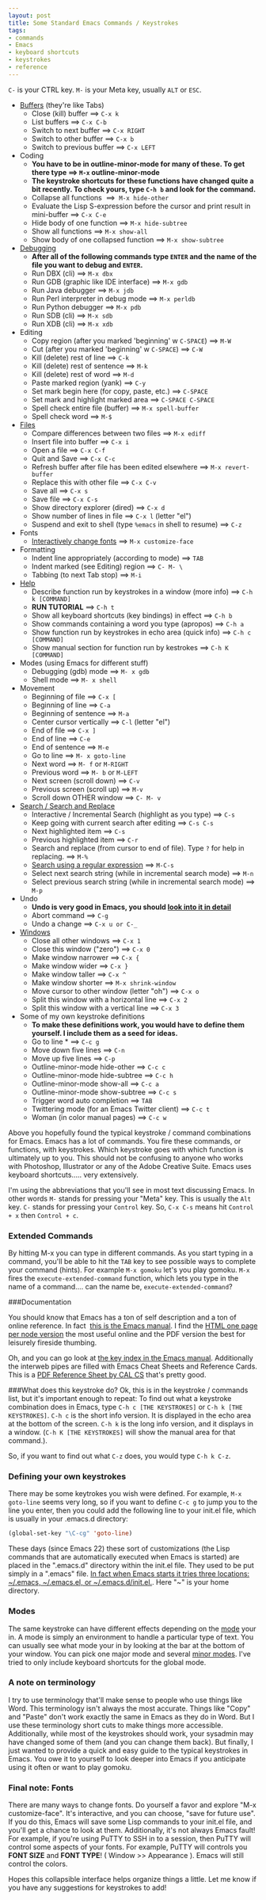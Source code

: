 ```yaml
---
layout: post
title: Some Standard Emacs Commands / Keystrokes
tags:
- commands
- Emacs
- keyboard shortcuts
- keystrokes
- reference
---
```


`C-` is your CTRL key. `M-` is your Meta key, usually `ALT` or `ESC`.

* [Buffers](http://www.gnu.org/software/emacs/manual/html_node/emacs/Buffers.html) (they're like Tabs)
    * Close (kill) buffer ==&gt; `C-x k`
	* List buffers ==&gt; `C-x C-b`
	* Switch to next buffer ==&gt; `C-x RIGHT`
	* Switch to other buffer ==&gt; `C-x b`
	* Switch to previous buffer ==&gt; `C-x LEFT`
* Coding
	* **You have to be in outline-minor-mode for many of these. To get there type ==&gt; `M-x` outline-minor-mode**
	* **The keystroke shortcuts for these functions have changed quite a bit recently. To check yours, type `C-h b` and
	look for the command.**
	* Collapse all functions  ==&gt;  `M-x hide-other`
	* Evaluate the Lisp S-expression before the cursor and print result in mini-buffer ==&gt; `C-x C-e`
	* Hide body of one function ==&gt; `M-x hide-subtree`
	* Show all functions ==&gt; `M-x show-all`
	* Show body of one collapsed function ==&gt; `M-x show-subtree`
* <a href="http://www.gnu.org/software/emacs/manual/html_node/emacs/Starting-GUD.html#Starting-GUD">Debugging</a>
	* **After all of the following commands type `ENTER` and the name of the file you want to debug and `ENTER`.**
	* Run DBX (cli) ==&gt; `M-x dbx`
	* Run GDB (graphic like IDE interface) ==&gt; `M-x gdb`
	* Run Java debugger ==&gt; `M-x jdb`
	* Run Perl interpreter in debug mode ==&gt; `M-x perldb`
	* Run Python debugger ==&gt; `M-x pdb`
	* Run SDB (cli) ==&gt; `M-x sdb`
	* Run XDB (cli) ==&gt; `M-x xdb`
* Editing
	* Copy region (after you marked 'beginning' w `C-SPACE`) ==&gt; `M-W`
	* Cut (after you marked 'beginning' w `C-SPACE`) ==&gt; `C-W`
	* Kill (delete) rest of line ==&gt; `C-k`
	* Kill (delete) rest of sentence ==&gt; `M-k`
	* Kill (delete) rest of word ==&gt; `M-d`
	* Paste marked region (yank) ==&gt; `C-y`
	* Set mark begin here (for copy, paste, etc.) ==&gt; `C-SPACE`
	* Set mark and highlight marked area ==&gt; `C-SPACE C-SPACE`
	* Spell check entire file (buffer) ==&gt; `M-x spell-buffer`
	* Spell check word ==&gt; `M-$`
* [Files](http://www.gnu.org/software/emacs/manual/html_node/emacs/Files.html)
	* Compare differences between two files ==&gt; `M-x ediff`
	* Insert file into buffer ==&gt; `C-x i`
	* Open a file ==&gt; `C-x C-f`
	* Quit and Save ==&gt; `C-x C-c`
	* Refresh buffer after file has been edited elsewhere ==&gt; `M-x revert-buffer`
	* Replace this with other file ==&gt; `C-x C-v`
	* Save all ==&gt; `C-x s`
	* Save file ==&gt; `C-x C-s`
	* Show directory explorer (dired) ==&gt; `C-x d`
	* Show number of lines in file ==&gt; `C-x l` (letter "el")
	* Suspend and exit to shell (type `%emacs` in shell to resume) ==&gt; `C-z`
* Fonts
    * [Interactively change fonts](http://www.delorie.com/gnu/docs/emacs/emacs_482.html) ==&gt; `M-x customize-face`
* Formatting
	* Indent line appropriately (according to mode) ==&gt; `TAB`
	* Indent marked (see Editing) region ==&gt; `C- M- \`
	* Tabbing (to next Tab stop) ==&gt; `M-i`
* [Help](http://www.gnu.org/software/emacs/manual/html_node/emacs/Help.html)
	* Describe function run by keystrokes in a window (more info) ==&gt; `C-h k [COMMAND]`
	* **RUN TUTORIAL** ==&gt; `C-h t`
	* Show all keyboard shortcuts  (key bindings) in effect ==&gt; `C-h b`
	* Show commands containing a word you type (apropos) ==&gt; `C-h a`
	* Show function run by keystrokes in echo area (quick info) ==&gt; `C-h c [COMMAND]`
	* Show manual section for function run by kestrokes ==&gt; `C-h K [COMMAND]`
* Modes (using Emacs for different stuff)
	* Debugging (gdb) mode ==&gt; `M- x gdb`
	* Shell mode ==&gt; `M- x shell`
* Movement
	* Beginning of file ==&gt; `C-x [`
	* Beginning of line ==&gt; `C-a`
	* Beginning of sentence ==&gt; `M-a`
	* Center cursor vertically ==&gt; `C-l` (letter "el")
	* End of file ==&gt; `C-x ]`
	* End of line ==&gt; `C-e`
	* End of sentence ==&gt; `M-e`
	* Go to line ==&gt; `M- x goto-line`
	* Next word ==&gt; `M- f` or `M-RIGHT`
	* Previous word ==&gt; `M- b` or `M-LEFT`
	* Next screen (scroll down) ==&gt; `C-v`
	* Previous screen (scroll up) ==&gt; `M-v`
	* Scroll down OTHER window ==&gt; `C- M- v`
* <a href="http://www.gnu.org/software/emacs/manual/html_node/emacs/Search.html">Search / Search and Replace</a>
	* Interactive / Incremental Search (highlight as you type) ==&gt; `C-s`
	* Keep going with current search after editing ==&gt; `C-s C-s`
	* Next highlighted item ==&gt; `C-s`
	* Previous highlighted item ==&gt; `C-r`
	* Search and replace (from cursor to end of file). Type `?` for help in replacing. ==&gt; `M-%`
	* [Search using a regular expression](http://www.gnu.org/software/emacs/manual/html_node/emacs/Regexp-Search.html) ==&gt; `M-C-s`
	* Select next search string (while in incremental search mode) ==&gt; `M-n`
	* Select previous search string (while in incremental search mode) ==&gt; `M-p`
* Undo
	* **Undo is very good in Emacs, you should [look into it in detail](http://www.gnu.org/software/emacs/manual/html_node/emacs/Undo.html)**
	* Abort command ==&gt; `C-g`
	* Undo a change ==&gt; `C-x u or C-_`
* [Windows](http://www.gnu.org/software/emacs/manual/html_node/emacs/Windows.html)
	* Close all other windows ==&gt; `C-x 1`
	* Close this window ("zero") ==&gt; `C-x 0`
	* Make window narrower ==&gt; `C-x {`
	* Make window wider ==&gt; `C-x }`
    * Make window taller ==&gt; `C-x ^`
    * Make window shorter ==&gt; `M-x shrink-window`
	* Move cursor to other window (letter "oh") ==&gt; `C-x o`
	* Split this window with a horizontal line ==&gt; `C-x 2`
	* Split this window with a vertical line ==&gt; `C-x 3`
* Some of my own keystroke definitions
	* <strong>To make these definitions work, you would have to define them yourself. I include them as a seed for ideas.</strong>
	* Go to line * ==&gt; `C-c g`
	* Move down five lines ==&gt; `C-n`
	* Move up five lines ==&gt; `C-p`
	* Outline-minor-mode hide-other ==&gt; `C-c c`
	* Outline-minor-mode hide-subtree ==&gt; `C-c h`
	* Outline-minor-mode show-all ==&gt; `C-c a`
	* Outline-minor-mode show-subtree ==&gt; `C-c s`
	* Trigger word auto completion ==&gt; `TAB`
	* Twittering mode (for an Emacs Twitter client) ==&gt; `C-c t`
	* Woman (in color manual pages) ==&gt; `C-c w`

Above you hopefully found the typical keystroke / command combinations for Emacs. Emacs has a lot of commands. You fire
these commands, or functions, with keystrokes. Which keystroke goes with which function is ultimately up to you. This
should not be confusing to anyone who works with Photoshop, Illustrator or any of the Adobe Creative Suite. Emacs uses
keyboard shortcuts..... very extensively.

I'm using the abbreviations that you'll see in most text discussing Emacs. In other words `M-` stands for pressing your
"Meta" key. This is usually the `Alt` key. `C-` stands for pressing your `Control` key. So, `C-x C-s` means hit
`Control + x` then `Control + c`.

### Extended Commands

By hitting M-x you can type in different commands. As you start typing in a command, you'll be able to hit the `TAB` key
to see possible ways to complete your command (hints). For example `M-x gomoku` let's you play gomoku. `M-x` fires the
`execute-extended-command` function, which lets you type in the name of a command.... can the name be,
`execute-extended-command`?

###Documentation

You should know that Emacs has a ton of self description and a ton of online reference. In fact 
[this is the Emacs manual](http://www.gnu.org/software/emacs/manual/emacs.html). I find the
[HTML one page per node version](http://www.gnu.org/software/emacs/manual/html_node/emacs/index.html) the
most useful online and the PDF version the best for leisurely fireside thumbing.

Oh, and you can go look at
[the key index in the Emacs manual](http://www.gnu.org/software/emacs/manual/html_node/emacs/Key-Index.html#Key-Index).
Additionally the interweb pipes are filled with Emacs Cheat Sheets and Reference Cards. This is a
[PDF Reference Sheet by CAL CS](http://inst.eecs.berkeley.edu/~cs3/sp07/emacsreference.pdf) that's pretty good.

###What does this keystroke do?
Ok, this is in the keystroke / commands list, but it's important enough to repeat: To find out what a keystroke
combination does in Emacs, type `C-h c [THE KEYSTROKES]` or `C-h k [THE KEYSTROKES]`. `C-h c` is the short info version.
It is displayed in the echo area at the bottom of the screen. `C-h k` is the long info version, and it displays in a
window. (`C-h K [THE KEYSTROKES]` will show the manual area for that command.).

So, if you want to find out what `C-z` does, you would type `C-h k C-z`.

### Defining your own keystrokes

There may be some keytrokes you wish were defined. For example, `M-x goto-line` seems very long, so if you want to
define `C-c g` to jump you to the line you enter, then you could add the following line to your init.el file, which is
usually in your .emacs.d directory:

``` cl
(global-set-key "\C-cg" 'goto-line)
```

These days (since Emacs 22) these sort of customizations (the Lisp commands that are automatically executed when Emacs
is started) are placed in the ".emacs.d" directory within the init.el file. They used to be put simply in a ".emacs"
file. [In fact when Emacs starts it
tries three locations:  ~/.emacs, ~/.emacs.el, or ~/.emacs.d/init.el.](http://www.gnu.org/software/emacs/manual/html_node/emacs/Init-File.html). Here "~" is your home directory.

### Modes

The same keystroke can have different effects depending on the
<a href="http://www.gnu.org/software/emacs/manual/html_node/emacs/Major-Modes.html#Major-Modes">mode</a> your in. A mode
is simply an environment to handle a particular type of text. You can usually see what mode your in by looking at the
bar at the bottom of your window. You can pick one major mode and several
<a href="http://www.gnu.org/software/emacs/manual/html_node/emacs/Minor-Modes.html">minor modes</a>. I've tried to only
include keyboard shortcuts for the global mode.

### A note on terminology

I try to use terminology that'll make sense to people who use things like Word. This terminology isn't always the most
accurate. Things like "Copy" and "Paste" don't work exactly the same in Emacs as they do in Word. But I use these
terminology short cuts to make things more accessible. Additionally, while most of the keystrokes should work, your
sysadmin may have changed some of them (and you can change them back). But finally, I just wanted to provide a quick and
easy guide to the typical keystrokes in Emacs. You owe it to yourself to look deeper into Emacs if you anticipate using
it often or want to play gomoku.

### Final note: Fonts

There are many ways to change fonts. Do yourself a favor and explore "M-x customize-face". It's interactive, and you can
choose, "save for future use". If you do this, Emacs will save some Lisp commands to your init.el file, and you'll get a
chance to look at them. Additionally, it's not always Emacs fault! For example, if you're using PuTTY to SSH in to a
session, then PuTTY will control some aspects of your fonts. For example, PuTTY will controls you
<strong>FONT SIZE</strong> and <strong>FONT TYPE</strong>! ( Window &gt;&gt; Appearance ). Emacs will still control the
colors.

Hopes this collapsible interface helps organize things a little. Let me know if you have any suggestions for keystrokes
to add!
